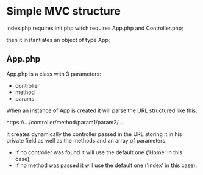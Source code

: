 # Simple MVC structure

index.php requires init.php witch requires App.php and Controller.php;

then it instantiates an object of type App;

## App.php

App.php is a class with 3 parameters: 
- controller
- method
- params

When an instance of App is created it will parse the URL structured like this:

https://.../controller/method/param1/param2/...

It creates dynamically the controller passed in the URL storing it in his private field as well as the methods and an array of parameters.
- If no controller was found it will use the default one ('Home' in this case);
- If no method was passed it will use the default one ('index' in this case).
